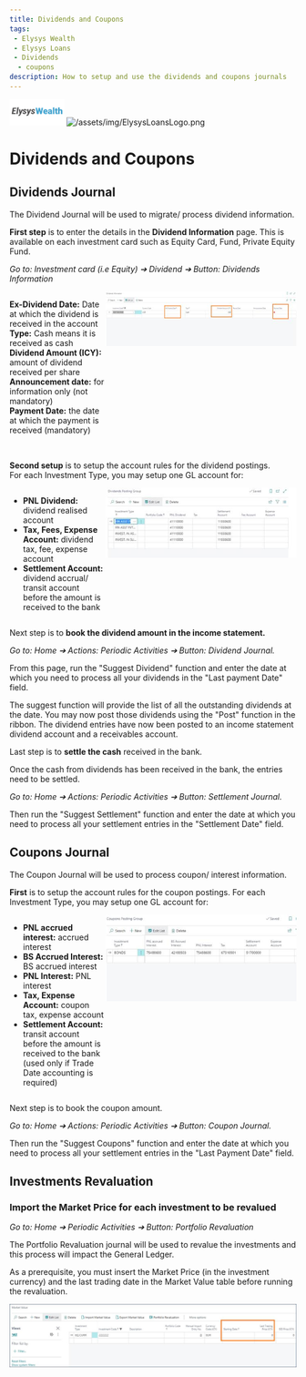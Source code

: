 ```yaml
---
title: Dividends and Coupons
tags: 
 - Elysys Wealth
 - Elysys Loans
 - Dividends
  - coupons
description: How to setup and use the dividends and coupons journals
---
```

![/assets/img/ElysysLoansLogo.png](../../assets/img/ElysysWealthLogo.png) ![/assets/img/ElysysLoansLogo.png](../../assets/img/ElysysLoansLogo.png)

# Dividends and Coupons
## **Dividends Journal**

The Dividend Journal will be used to migrate/ process dividend
information.

**First step** is to enter the details in the **Dividend Information**
page. This is available on each investment card such as Equity Card,
Fund, Private Equity Fund.

*Go to: Investment card (i.e Equity) ➔ Dividend ➔ Button: Dividends
Information*

<div style= "display:flex; align-items:stretch; align-content:space-between">
    <div class="text" style="flex: 1">

  <b>Ex-Dividend Date:</b> Date at which the dividend is received in the account    <br>
  <b>Type:</b> Cash means it is received as cash    <br>
  <b>Dividend Amount (ICY):</b> amount of dividend received per share   <br>
  <b>Announcement date:</b> for information only (not mandatory)    <br>
  <b>Payment Date:</b> the date at which the payment is received (mandatory)    <br>


  </div>
      <div class="image" style= "flex: 2">
        <img src="../../assets/img/DividendsCoupons/image001.jpg"/>
    </div>
 </div>
 <br>

  **Second setup** is to setup the account rules for the dividend
postings.   
For each Investment Type, you may setup one GL account for:

<div style= "display:flex; align-items:stretch; align-content:space-between">
    <div class="text" style="flex: 1">


-   <b>PNL Dividend:</b> dividend realised account <br>
-   <b>Tax, Fees, Expense Account:</b> dividend tax, fee, expense account <br>
-   <b>Settlement Account:</b> dividend accrual/ transit account before the amount is received to the bank <br>

  </div>
      <div class="image" style= "flex: 2">
        <img src="../../assets/img/DividendsCoupons/image002.jpg"/>
    </div>
 </div>



Next step is to **book the dividend amount in the income statement.**

*Go to: Home ➔ Actions: Periodic Activities ➔ Button: Dividend Journal.*

From this page, run the \"Suggest Dividend\" function and enter the date
at which you need to process all your dividends in the \"Last payment
Date\" field.

The suggest function will provide the list of all the outstanding
dividends at the date. You may now post those dividends using the "Post"
function in the ribbon. The dividend entries have now been posted to an
income statement dividend account and a receivables account.

Last step is to **settle the cash** received in the bank.

Once the cash from dividends has been received in the bank, the entries
need to be settled.

*Go to: Home ➔ Actions: Periodic Activities ➔ Button: Settlement
Journal.*

Then run the \"Suggest Settlement\" function and enter the date at which
you need to process all your settlement entries in the \"Settlement
Date\" field.

## **Coupons Journal**

The Coupon Journal will be used to process coupon/ interest information.

   **First** is to setup the account rules for the coupon postings.
For each Investment Type, you may setup one GL account for:
<div style= "display:flex; align-items:stretch; align-content:space-between">
    <div class="text" style="flex: 1">

-  <b>PNL accrued interest:</b> accrued interest <br>
-  <b>BS Accrued Interest:</b> BS accrued interest <br>
-  <b>PNL Interest:</b> PNL interest <br>
-  <b>Tax, Expense Account:</b> coupon tax, expense account <br>
-  <b>Settlement Account:</b> transit account before the amount is received to the bank (used only if Trade Date accounting is required) <br>

  </div>
      <div class="image" style= "flex: 2">
        <img src="../../assets/img/DividendsCoupons/image003.jpg"/>
    </div>
 </div>






Next step is to book the coupon amount.

*Go to: Home ➔ Actions: Periodic Activities ➔ Button: Coupon Journal.*

Then run the \"Suggest Coupons\" function and enter the date at which
you need to process all your settlement entries in the \"Last Payment
Date\" field.

## **Investments Revaluation**

### **Import the Market Price for each investment to be revalued**

*Go to: Home ➔ Periodic Activities ➔ Button: Portfolio Revaluation*

The Portfolio Revaluation journal will be used to revalue the
investments and this process will impact the General Ledger.

As a prerequisite, you must insert the Market Price (in the investment
currency) and the last trading date in the Market Value table before
running the revaluation.

![](../../assets/img/DividendsCoupons/image004.jpg)
